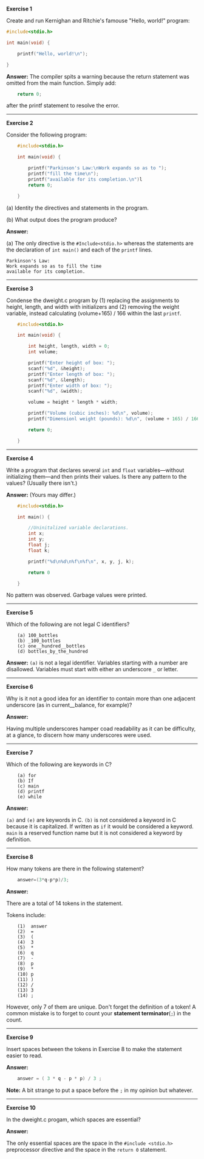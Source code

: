 **Exercise 1**

Create and run Kernighan and Ritchie's famouse "Hello, world!" program:

```C
#include<stdio.h>

int main(void) {

    printf("Hello, world!\n");

}
```
**Answer:** The compiler spits a warning because the return statement was omitted from the main function. Simply add:
```C
    return 0;
```
after the printf statement to resolve the error.

---

**Exercise 2** 

Consider the following program:

```C
    #include<stdio.h>

    int main(void) {

        printf("Parkinson's Law:\nWork expands so as to ");
        printf("fill the time\n");
        printf("available for its completion.\n")l
        return 0;

    }
```

(a) Identity the directives and statements in the program.

(b) What output does the program produce?

**Answer:** 

(a) The only directive is the `#Include<stdio.h>` whereas the statements are the declaration of `int main()` and each of the `printf` lines.

```
Parkinson's Law:
Work expands so as to fill the time
available for its completion.
```
    
---

**Exercise 3**

Condense the dweight.c program by (1) replacing the assignments to height, length, and width with initializers and (2) removing the weight variable, instead calculating (volume+165) / 166 within the last `printf`.

```C
    #include<stdio.h>

    int main(void) {

        int height, length, width = 0;
        int volume;

        printf("Enter height of box: ");
        scanf("%d", &height);
        printf("Enter length of box: ");
        scanf("%d", &length);
        printf("Enter width of box: ");
        scanf("%d", &width);

        volume = height * length * width;

        printf("Volume (cubic inches): %d\n", volume);
        printf("Dimensionl weight (pounds): %d\n", (volume + 165) / 166);

        return 0;

    }

```

---

**Exercise 4**

Write a program that declares several `int` and `float` variables―without initializing them―and then prints their values. Is there any pattern to the values? (Usually there isn't.) 


**Answer:** (Yours may differ.)

```C
    #include<stdio.h>

    int main() {

        //Uninitalized variable declarations.
        int x;
        int y;
        float j;
        float k;

        printf("%d\n%d\n%f\n%f\n", x, y, j, k);

        return 0

    }
```

No pattern was observed. Garbage values were printed.

---

**Exercise 5**

Which of the following are not legal C identifiers?

```
    (a) 100_bottles
    (b) _100_bottles
    (c) one__hundred__bottles
    (d) bottles_by_the_hundred
```

**Answer:** `(a)` is not a legal identifier. Variables starting with a number are disallowed. Variables must start with either an underscore `_` or letter.

---

**Exercise 6**

Why is it not a good idea for an identifier to contain more than one adjacent underscore (as in current__balance, for example)?

**Answer:** 

Having multiple underscores hamper coad readability as it can be difficulty, at a glance, to discern how many underscores were used.

---

**Exercise 7**

Which of the following are keywords in C?

```
    (a) for
    (b) If
    (c) main
    (d) printf
    (e) while
```
**Answer:**

`(a)` and `(e)` are keywords in C. `(b)` is not considered a keyword in C because it is capitalized. If written as `if` it would be considered a keyword. `main` is a reserved function name but it is not considered a keyword by definition.

---

**Exercise 8**

How many tokens are there in the following statement?

```C
    answer=(3*q-p*p)/3;
```

**Answer:**

There are a total of 14 tokens in the statement.

Tokens include:

```
    (1)  answer
    (2)  =
    (3)  (
    (4)  3
    (5)  *
    (6)  q
    (7)  -
    (8)  p
    (9)  *
    (10) p
    (11) )
    (12) /
    (13) 3
    (14) ;
```

However, only 7 of them are unique. Don't forget the definition of a token! A common mistake is to forget to count your **statement terminator**(`;`) in the count.

---

**Exercise 9**

Insert spaces between the tokens in Exercise 8 to make the statement easier to read.

**Answer:**

```C
    answer = ( 3 * q - p * p) / 3 ;
```
**Note:** A bit strange to put a space before the `;` in my opinion but whatever.

---

**Exercise 10**

In the dweight.c progam, which spaces are essential?

**Answer:**

The only essential spaces are the space in the `#include <stdio.h>` preprocessor directive and the space in the `return 0` statement.
